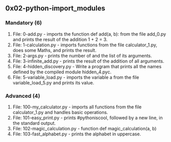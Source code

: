 ## 0x02-python-import_modules

### Mandatory (6)
1. File: 0-add.py -  imports the function def add(a, b): from the file add_0.py and prints the result of the addition 1 + 2 = 3.
2. File: 1-calculation.py -  imports functions from the file calculator_1.py, does some Maths, and prints the result.
3. File: 2-args.py - prints the number of and the list of its arguments.
4. File: 3-infinite_add.py - prints the result of the addition of all arguments.
5. File: 4-hidden_discovery.py - Write a program that prints all the names defined by the compiled module hidden_4.pyc.
6. File: 5-variable_load.py -  imports the variable a from the file variable_load_5.py and prints its value.

### Advanced (4)
1. File: 100-my_calculator.py - imports all functions from the file calculator_1.py and handles basic operations.
2. File: 101-easy_print.py - prints #pythoniscool, followed by a new line, in the standard output.
3. File: 102-magic_calculation.py -  function def magic_calculation(a, b)
4. File: 103-fast_alphabet.py - prints the alphabet in uppercase.
